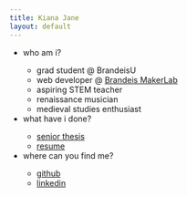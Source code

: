 ```yaml
---
title: Kiana Jane
layout: default
---
```

<div class="col-md-6 col-xs-6 centered" id="kiana_lists">
  <div class="row">
    <ul id="list_of_stuff">
      <li class="list_point">who am i?</li>
      <ul>
        <li>grad student @ BrandeisU</li>
        <li>web developer @ <a href="https://brandeismakerlab.com/" target="_blank">Brandeis MakerLab</a></li>
        <li>aspiring STEM teacher</li>
        <li>renaissance musician</li>
        <li>medieval studies enthusiast</li>
      </ul>
      <li class="list_point">what have i done?</li>
      <ul>
        <li><a href="thesis-final.pdf" target="_blank">senior thesis</a></li>
        <li><a href="resume.pdf" target="_blank">resume</a></li>
        <!-- <li><a href="blog.html" target="_blank">blog</a></li> -->
      </ul>
      <li class="list_point">where can you find me?</li>
      <ul>
        <!-- <li><a href="https://www.facebook.com/thekianaj" target="_blank">facebook</a></li>
        <li><a href="https://www.twitter.com/thekianaj" target="_blank">twitter</a></li> -->
        <li><a href="https://www.github.com/kianajane" target="_blank">github</a></li>
        <li><a href="https://www.linkedin.com/in/kiana-jane-0559a595" target="_blank">linkedin</a></li>
      </ul>
    </ul>
  </div>
</div>

